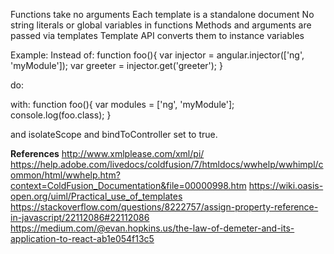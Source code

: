 Functions take no arguments
Each template is a standalone document
No string literals or global variables in functions
Methods and arguments are passed via templates
Template API converts them to instance variables

Example:
Instead of:
function foo(){
var injector = angular.injector(['ng', 'myModule']);
var greeter = injector.get('greeter');
}

do:
<foo class="angular" method="injector" arg="bar" cb="baz,bop">

with:
function foo(){
var modules = ['ng', 'myModule'];
console.log(foo.class);
}

and isolateScope and bindToController set to true.

**References**
http://www.xmlplease.com/xml/pi/
https://help.adobe.com/livedocs/coldfusion/7/htmldocs/wwhelp/wwhimpl/common/html/wwhelp.htm?context=ColdFusion_Documentation&file=00000998.htm
https://wiki.oasis-open.org/uiml/Practical_use_of_templates
https://stackoverflow.com/questions/8222757/assign-property-reference-in-javascript/22112086#22112086
https://medium.com/@evan.hopkins.us/the-law-of-demeter-and-its-application-to-react-ab1e054f13c5
